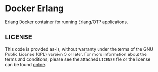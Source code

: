 # Docker Erlang #

Erlang Docker container for running Erlang/OTP applications.

## LICENSE ##

This code is provided as-is, without warranty under the terms of the GNU Public
License (GPL) version 3 or later. For more information about the terms and
conditions, please see the attached `LICENSE` file or the license can be found
[online][1].

[1]: http://www.gnu.org/licenses/gpl.html
